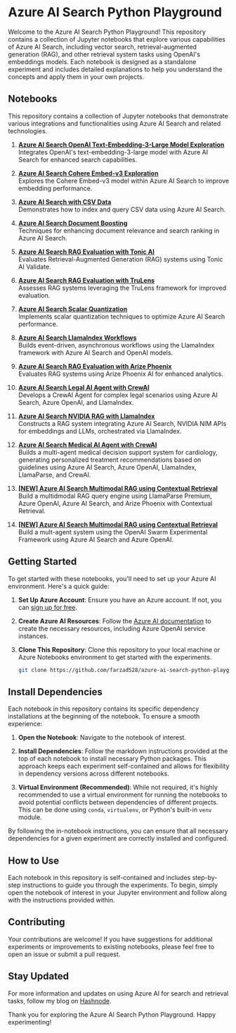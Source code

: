 # Azure AI Search Python Playground

Welcome to the Azure AI Search Python Playground! This repository contains a collection of Jupyter notebooks that explore various capabilities of Azure AI Search, including vector search, retrieval-augmented generation (RAG), and other retrieval system tasks using OpenAI's embeddings models. Each notebook is designed as a standalone experiment and includes detailed explanations to help you understand the concepts and apply them in your own projects.

## Notebooks

This repository contains a collection of Jupyter notebooks that demonstrate various integrations and functionalities using Azure AI Search and related technologies.

1. **[Azure AI Search OpenAI Text-Embedding-3-Large Model Exploration](azure-ai-search-text-embedding-3-large.ipynb)**  
   Integrates OpenAI's text-embedding-3-large model with Azure AI Search for enhanced search capabilities.

2. **[Azure AI Search Cohere Embed-v3 Exploration](azure-ai-search-cohere-embed-v3.ipynb)**  
   Explores the Cohere Embed-v3 model within Azure AI Search to improve embedding performance.

3. **[Azure AI Search with CSV Data](azure-ai-search-csv.ipynb)**  
   Demonstrates how to index and query CSV data using Azure AI Search.

4. **[Azure AI Search Document Boosting](azure-ai-search-document-boosting.ipynb)**  
   Techniques for enhancing document relevance and search ranking in Azure AI Search.

5. **[Azure AI Search RAG Evaluation with Tonic AI](azure-ai-search-rag-eval-tonic-ai.ipynb)**  
   Evaluates Retrieval-Augmented Generation (RAG) systems using Tonic AI Validate.

6. **[Azure AI Search RAG Evaluation with TruLens](azure-ai-search-rag-eval-trulens.ipynb)**  
   Assesses RAG systems leveraging the TruLens framework for improved evaluation.

7. **[Azure AI Search Scalar Quantization](azure-ai-search-scalar-quantization.ipynb)**  
   Implements scalar quantization techniques to optimize Azure AI Search performance.

8. **[Azure AI Search LlamaIndex Workflows](azure-ai-search-llamaindex-workflows.ipynb)**  
   Builds event-driven, asynchronous workflows using the LlamaIndex framework with Azure AI Search and OpenAI models.

9. **[Azure AI Search RAG Evaluation with Arize Phoenix](azure-ai-search-rag-eval-arize-ai.ipynb)**  
   Evaluates RAG systems using Arize Phoenix AI for enhanced analytics.

10. **[Azure AI Search Legal AI Agent with CrewAI](azure-ai-search-legal-ai-agent.ipynb)**  
    Develops a CrewAI Agent for complex legal scenarios using Azure AI Search, Azure OpenAI, and LlamaIndex.

11. **[Azure AI Search NVIDIA RAG with LlamaIndex](azure-ai-search-nvidia-rag.ipynb)**  
    Constructs a RAG system integrating Azure AI Search, NVIDIA NIM APIs for embeddings and LLMs, orchestrated via LlamaIndex.

12. **[Azure AI Search Medical AI Agent with CrewAI](azure-ai-search-medical-ai-agent.ipynb)**  
    Builds a multi-agent medical decision support system for cardiology, generating personalized treatment recommendations based on guidelines using Azure AI Search, Azure OpenAI, LlamaIndex, LlamaParse, and CrewAI.
13. **[[NEW] Azure AI Search Multimodal RAG using Contextual Retrieval](azure-ai-search-contextual-retreival.ipynb)**  
    Build a multidmodal RAG query engine using LlamaParse Premium, Azure OpenAI, Azure AI Search, and Arize Phoenix with Contextual Retrieval. 
13. **[[NEW] Azure AI Search Multimodal RAG using Contextual Retrieval](azure-ai-search-openai-swarm.ipynb)**  
    Build a mult-agent system using the OpenAI Swarm Experimental Framework using Azure AI Search and Azure OpenAI. 


## Getting Started

To get started with these notebooks, you'll need to set up your Azure AI environment. Here's a quick guide:

1. **Set Up Azure Account**: Ensure you have an Azure account. If not, you can [sign up for free](https://azure.microsoft.com/free/).

2. **Create Azure AI Resources**: Follow the [Azure AI documentation](https://docs.microsoft.com/en-us/azure/cognitive-services/) to create the necessary resources, including Azure OpenAI service instances.

3. **Clone This Repository**: Clone this repository to your local machine or Azure Notebooks environment to get started with the experiments.

   ```bash
   git clone https://github.com/farzad528/azure-ai-search-python-playground.git
   ```

## Install Dependencies

Each notebook in this repository contains its specific dependency installations at the beginning of the notebook. To ensure a smooth experience:

1. **Open the Notebook**: Navigate to the notebook of interest.

2. **Install Dependencies**: Follow the markdown instructions provided at the top of each notebook to install necessary Python packages. This approach keeps each experiment self-contained and allows for flexibility in dependency versions across different notebooks.

3. **Virtual Environment (Recommended)**: While not required, it's highly recommended to use a virtual environment for running the notebooks to avoid potential conflicts between dependencies of different projects. This can be done using `conda`, `virtualenv`, or Python's built-in `venv` module.

By following the in-notebook instructions, you can ensure that all necessary dependencies for a given experiment are correctly installed and configured.


## How to Use

Each notebook in this repository is self-contained and includes step-by-step instructions to guide you through the experiments. To begin, simply open the notebook of interest in your Jupyter environment and follow along with the instructions provided within.

## Contributing

Your contributions are welcome! If you have suggestions for additional experiments or improvements to existing notebooks, please feel free to open an issue or submit a pull request.

## Stay Updated

For more information and updates on using Azure AI for search and retrieval tasks, follow my blog on [Hashnode](https://hashnode.com/@Farzzy528).

Thank you for exploring the Azure AI Search Python Playground. Happy experimenting!
